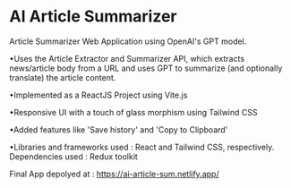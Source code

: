 # AI Article Summarizer

Article Summarizer Web Application using OpenAI's GPT model.

•Uses the Article Extractor and Summarizer API, which extracts news/article body from a URL and uses GPT to summarize (and optionally translate) the article content.

•Implemented as a ReactJS Project using Vite.js

•Responsive UI with a touch of glass morphism using Tailwind CSS

•Added features like 'Save history' and 'Copy to Clipboard'

•Libraries and frameworks used : React and Tailwind CSS, respectively. Dependencies used : Redux toolkit

Final App depolyed at :
https://ai-article-sum.netlify.app/
